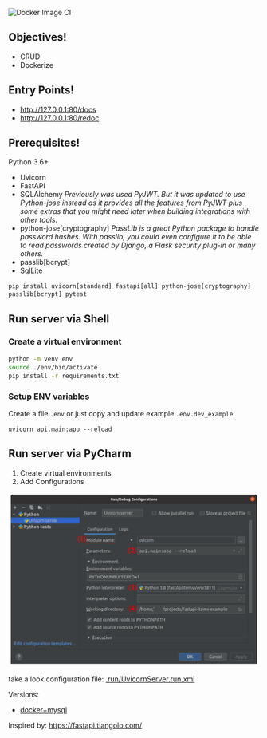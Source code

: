 ![Docker Image CI](https://github.com/mtdor/fastapi-api-example/actions/workflows/build-publish-image.yml/badge.svg)


## Objectives!
* CRUD
* Dockerize

## Entry Points!
* http://127.0.0.1:80/docs
* http://127.0.0.1:80/redoc

## Prerequisites!
Python 3.6+
* Uvicorn
* FastAPI
* SQLAlchemy
*Previously was used PyJWT. But it was updated to use Python-jose instead as it provides all the features from PyJWT plus some extras that you might need later when building integrations with other tools.*
* python-jose[cryptography]
*PassLib is a great Python package to handle password hashes.
With passlib, you could even configure it to be able to read passwords created by Django, a Flask security plug-in or many others.*
* passlib[bcrypt]
* SqlLite
```shell
pip install uvicorn[standard] fastapi[all] python-jose[cryptography] passlib[bcrypt] pytest
```

## Run server via Shell

### Create a virtual environment
```bash
python -m venv env
source ./env/bin/activate
pip install -r requirements.txt
```

### Setup ENV variables
Create a file `.env` or just copy and update example `.env.dev_example`
```shell
uvicorn api.main:app --reload
```

## Run server via PyCharm
1) Create virtual environments
2) Add Configurations

![plot](./doc/pycharm_settings.png)

take a look configuration file: [.run/UvicornServer.run.xml](.run/UvicornServer.run.xml)

Versions:
* [docker+mysql](https://github.com/mtdor/fastapi-example/tree/mysql)

Inspired by: https://fastapi.tiangolo.com/